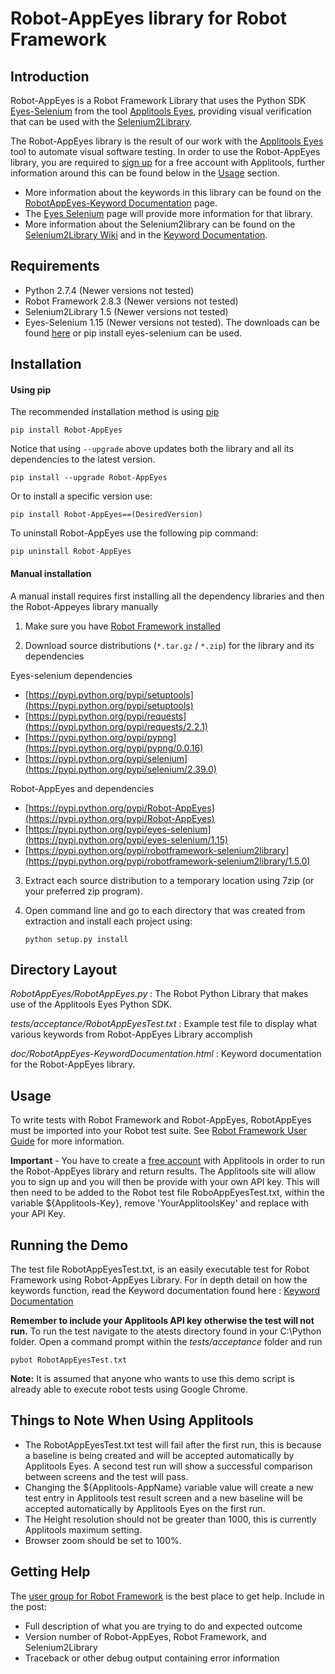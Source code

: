 Robot-AppEyes library for Robot Framework
==================================================


Introduction
------------

Robot-AppEyes is a Robot Framework Library that uses the Python SDK [Eyes-Selenium](https://pypi.python.org/pypi/eyes-selenium) from the tool [Applitools Eyes](http://applitools.com/), providing visual verification that can be used with the [Selenium2Library](https://github.com/rtomac/robotframework-selenium2library).

The Robot-AppEyes library is the result of our work with the [Applitools Eyes](http://applitools.com/) tool to automate visual software testing. In order to use the Robot-AppEyes library, you are required to [sign up](https://applitools.com/sign-up/) for a free account with Applitools, further information around this can be found below in the [Usage](https://github.com/NaviNet/Robot-AppEyes#usage) section.

- More information about the keywords in this library can be found on the [RobotAppEyes-Keyword Documentation](http://navinet.github.io/Robot-AppEyes/RobotAppEyes-KeywordDocumentation.html) page.
- The [Eyes Selenium](https://pypi.python.org/pypi/eyes-selenium/1.15) page will provide more information for that library.
- More information about the Selenium2library can be found on the [Selenium2Library Wiki](https://github.com/rtomac/robotframework-selenium2library/wiki) and in the [Keyword Documentation](http://rtomac.github.com/robotframework-selenium2library/doc/Selenium2Library.html).

Requirements
------------
* Python 2.7.4 (Newer versions not tested)
* Robot Framework 2.8.3 (Newer versions not tested)
* Selenium2Library 1.5 (Newer versions not tested)
* Eyes-Selenium 1.15 (Newer versions not tested). The downloads can be found [here](https://pypi.python.org/pypi/eyes-selenium/1.15) or pip install eyes-selenium can be used.


Installation
------------
#### Using pip ####

The recommended installation method is using
[pip](http://pip-installer.org)

    pip install Robot-AppEyes

Notice that using ``--upgrade`` above updates both the library and all
its dependencies to the latest version.
    
    pip install --upgrade Robot-AppEyes

Or to install a specific version use:

    pip install Robot-AppEyes==(DesiredVersion)

To uninstall Robot-AppEyes use the following pip command:
  
    pip uninstall Robot-AppEyes
 
#### Manual installation ####

 A manual install requires first installing all the dependency libraries and then the Robot-Appeyes library manually

1) Make sure you have [Robot Framework installed](http://code.google.com/p/robotframework/wiki/Installation)

2) Download source distributions (``*.tar.gz`` / ``*.zip``) for the library and its
   dependencies

  Eyes-selenium dependencies

  - [https://pypi.python.org/pypi/setuptools](https://pypi.python.org/pypi/setuptools)
  - [https://pypi.python.org/pypi/requests](https://pypi.python.org/pypi/requests/2.2.1)
  - [https://pypi.python.org/pypi/pypng](https://pypi.python.org/pypi/pypng/0.0.16)
  - [https://pypi.python.org/pypi/selenium](https://pypi.python.org/pypi/selenium/2.39.0)

  Robot-AppEyes and dependencies

  - [https://pypi.python.org/pypi/Robot-AppEyes](https://pypi.python.org/pypi/Robot-AppEyes)
  - [https://pypi.python.org/pypi/eyes-selenium](https://pypi.python.org/pypi/eyes-selenium/1.15)
  - [https://pypi.python.org/pypi/robotframework-selenium2library](https://pypi.python.org/pypi/robotframework-selenium2library/1.5.0)

3) Extract each source distribution to a temporary location using 7zip (or your preferred zip program).

4) Open command line and go to each directory that was created from extraction and install each project using:

       python setup.py install

Directory Layout
----------------

*RobotAppEyes/RobotAppEyes.py* :
    The Robot Python Library that makes use of the Applitools Eyes Python SDK.

*tests/acceptance/RobotAppEyesTest.txt* :
    Example test file to display what various keywords from Robot-AppEyes Library accomplish

*doc/RobotAppEyes-KeywordDocumentation.html* :
    Keyword documentation for the Robot-AppEyes library.


Usage
-----

To write tests with Robot Framework and Robot-AppEyes, 
RobotAppEyes must be imported into your Robot test suite.
See [Robot Framework User Guide](http://code.google.com/p/robotframework/wiki/UserGuide) for more information.


**Important** - You have to create a [free account](https://applitools.com/sign-up/) with Applitools in order to run the 
            Robot-AppEyes library and return results. The Applitools site will
            allow you to sign up and you will then be provide with your own API key.
            This will then need to be added to the Robot test file RoboAppEyesTest.txt,
            within the variable ${Applitools-Key}, remove 'YourApplitoolsKey' and replace with your API Key.


Running the Demo
----------------

The test file RobotAppEyesTest.txt, is an easily executable test for Robot Framework using Robot-AppEyes Library. 
For in depth detail on how the keywords function, read the Keyword documentation found here : [Keyword Documentation](http://navinet.github.io/Robot-AppEyes/RobotAppEyes-KeywordDocumentation.html)

**Remember to include your Applitools API key otherwise the
test will not run.** To run the test navigate to the atests directory found in your C:\Python folder. Open a command prompt within the *tests/acceptance* folder and run

    pybot RobotAppEyesTest.txt

**Note:** It is assumed that anyone who wants to use this demo script is already able to execute robot tests using Google Chrome.


Things to Note When Using Applitools
-----------------------------------

* The RobotAppEyesTest.txt test will fail after the first run, this is because a baseline is being created and will be accepted automatically by Applitools Eyes. A second test run will show a successful comparison between screens and the test will pass.
* Changing the ${Applitools-AppName} variable value will create a new test entry in Applitools test result screen and a new baseline will be accepted automatically by Applitools Eyes on the first run.
* The Height resolution should not be greater than 1000, this is currently Applitools maximum setting.
* Browser zoom should be set to 100%.


Getting Help
------------
The [user group for Robot Framework](http://groups.google.com/group/robotframework-users) is the best place to get help. Include in the post:

- Full description of what you are trying to do and expected outcome
- Version number of Robot-AppEyes, Robot Framework, and Selenium2Library
- Traceback or other debug output containing error information
